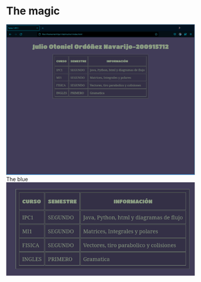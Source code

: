 # The magic
<img src="https://github.com/mainmoon/IPC1-Tarea1_200915712/blob/master/captura1.png" />
The blue
<img src="https://github.com/mainmoon/IPC1-Tarea1_200915712/blob/master/captura2.png" />

